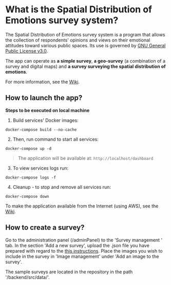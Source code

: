 # What is the Spatial Distribution of Emotions survey system?

The Spatial Distribution of Emotions survey system is a program that allows the collection of respondents' opinions and views on their emotional attitudes toward various public spaces. Its use is governed by [GNU General Public License v3.0](https://github.com/markulaw/geo-survey/blob/main/LICENSE).

The app can operate as **a simple survey**, **a geo-survey** (a combination of a survey and digital maps) and **a survey
surveying the spatial distribution of emotions**.

For more information, see the [Wiki](https://github.com/markulaw/geo-survey/wiki).

## How to launch the app?


**Steps to be executed on local machine**
1. Build services' Docker images:
```shell
docker-compose build --no-cache
```

2. Then, run command to start all services:
```shell
docker-compose up -d
```
> The application will be available at: `http://localhost/dashboard`


3. To view services logs run:
```shell
docker-compose logs -f
```

4. Cleanup - to stop and remove all services run:
```shell
docker-compose down
```

To make the application available from the Internet (using AWS), see the [Wiki](https://github.com/markulaw/geo-survey/wiki/How-to-launch-the-app#AWS).


## How to create a survey?

Go to the administration panel (/adminPanel) to the 'Survey management ' tab.  In the section 'Add a new survey', upload the .json file you have prepared with regard to the [this instructions](https://github.com/markulaw/geo-survey/wiki/How-to-create-a-geosurvey). Place the images you wish to include in the survey in 'Image management' under 'Add an image to the survey'. 

The sample surveys are located in the repository in the path '/backend/src/data/'.